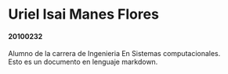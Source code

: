 # Uriel Isai Manes Flores
#### 20100232  

Alumno de la carrera de Ingenieria En Sistemas computacionales.    
Esto es un documento en lenguaje markdown.  
